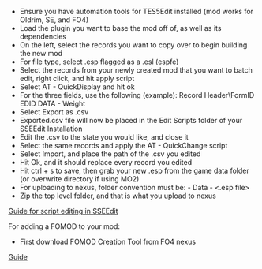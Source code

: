 - Ensure you have automation tools for TES5Edit installed (mod works for Oldrim, SE, and FO4)
- Load the plugin you want to base the mod off of, as well as its dependencies
- On the left, select the records you want to copy over to begin building the new mod
- For file type, select .esp flagged as a .esl (espfe)
- Select the records from your newly created mod that you want to batch edit, right click, and hit apply script
- Select AT - QuickDisplay and hit ok
- For the three fields, use the following (example): Record Header\FormID      EDID       DATA - Weight
- Select Export as .csv
- Exported.csv file will now be placed in the Edit Scripts folder of your SSEEdit Installation
- Edit the .csv to the state you would like, and close it
- Select the same records and apply the AT - QuickChange script
- Select Import, and place the path of the .csv you edited
- Hit Ok, and it should replace every record you edited
- Hit ctrl + s to save, then grab your new .esp from the game data folder (or overwrite directory if using MO2)
- For uploading to nexus, folder convention must be:
    <top level folder>
	    - Data
		    - <.esp file>
- Zip the top level folder, and that is what you upload to nexus

[Guide for script editing in SSEEdit](https://www.youtube.com/watch?v=5wMl6TY_Oqg&list=LL&index=1172)


For adding a FOMOD to your mod:
- First download FOMOD Creation Tool from FO4 nexus

[Guide](https://www.youtube.com/watch?v=rr79YmimJW0)
